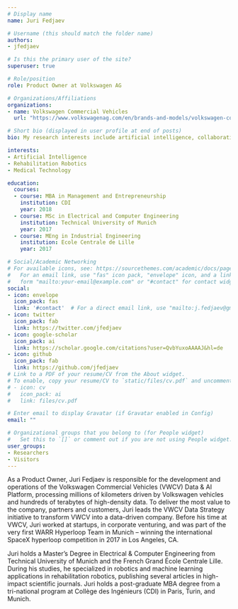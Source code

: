 ```yaml
---
# Display name
name: Juri Fedjaev

# Username (this should match the folder name)
authors:
- jfedjaev

# Is this the primary user of the site?
superuser: true

# Role/position
role: Product Owner at Volkswagen AG

# Organizations/Affiliations
organizations:
- name: Volkswagen Commercial Vehicles
  url: "https://www.volkswagenag.com/en/brands-and-models/volkswagen-commercial-vehicles.html"

# Short bio (displayed in user profile at end of posts)
bio: My research interests include artificial intelligence, collaborative robotics and medical technology.

interests:
- Artificial Intelligence
- Rehabilitation Robotics
- Medical Technology

education:
  courses:
  - course: MBA in Management and Entrepreneurship 
    institution: CDI
    year: 2018
  - course: MSc in Electrical and Computer Engineering
    institution: Technical University of Munich
    year: 2017
  - course: MEng in Industrial Engineering
    institution: Ecole Centrale de Lille
    year: 2017

# Social/Academic Networking
# For available icons, see: https://sourcethemes.com/academic/docs/page-builder/#icons
#   For an email link, use "fas" icon pack, "envelope" icon, and a link in the
#   form "mailto:your-email@example.com" or "#contact" for contact widget.
social:
- icon: envelope
  icon_pack: fas
  link: '#contact'  # For a direct email link, use "mailto:j.fedjaev@gmx.net".
- icon: twitter
  icon_pack: fab
  link: https://twitter.com/jfedjaev
- icon: google-scholar
  icon_pack: ai
  link: https://scholar.google.com/citations?user=QvbYuxoAAAAJ&hl=de
- icon: github
  icon_pack: fab
  link: https://github.com/jfedjaev
# Link to a PDF of your resume/CV from the About widget.
# To enable, copy your resume/CV to `static/files/cv.pdf` and uncomment the lines below.
# - icon: cv
#   icon_pack: ai
#   link: files/cv.pdf

# Enter email to display Gravatar (if Gravatar enabled in Config)
email: ""

# Organizational groups that you belong to (for People widget)
#   Set this to `[]` or comment out if you are not using People widget.
user_groups:
- Researchers
- Visitors
---
```


As a Product Owner, Juri Fedjaev is responsible for the development and operations of the Volkswagen Commercial Vehicles (VWCV) Data & AI Platform, processing millions of kilometers driven by Volkswagen vehicles and hundreds of terabytes of high-density data. To deliver the most value to the company, partners and customers, Juri leads the VWCV Data Strategy initiative to transform VWCV into a data-driven company. Before his time at VWCV, Juri worked at startups, in corporate venturing, and was part of the very first WARR Hyperloop Team in Munich – winning the international SpaceX hyperloop competition in 2017 in Los Angeles, CA.

Juri holds a Master’s Degree in Electrical & Computer Engineering from Technical University of Munich and the French Grand École Centrale Lille. During his studies, he specialized in robotics and machine learning applications in rehabilitation robotics, publishing several articles in high-impact scientific journals. Juri holds a post-graduate MBA degree from a tri-national program at Collège des Ingénieurs (CDI) in Paris, Turin, and Munich.
 

